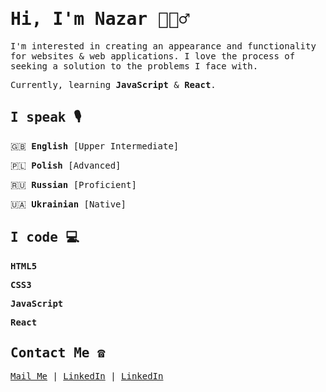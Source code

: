 # <samp> Hi, I'm Nazar 🙋🏻‍♂️</samp>

<samp>I'm interested in creating an appearance and functionality for websites & web applications. I love the process of seeking a solution to the problems I face with.</samp>

<samp>Currently, learning **JavaScript** & **React**.</samp>

## <samp> I speak 🎙</samp>

<samp>🇬🇧 **English** [Upper Intermediate]</samp>

<samp>🇵🇱 **Polish** [Advanced]</samp>

<samp>🇷🇺 **Russian** [Proficient]</samp>

<samp>🇺🇦 **Ukrainian** [Native]</samp>

## <samp> I code 💻</samp>

<samp>**HTML5**</samp>

<samp>**CSS3**</samp>

<samp>**JavaScript**</samp>

<samp>**React**</samp>
  
## <samp> Contact Me ☎️</samp>
<samp>[Mail Me](mailto:nazar.poplavsky@gmail.com) | [LinkedIn](https://www.linkedin.com/in/npko/) | [LinkedIn](https://www.linkedin.com/in/poplawski/)</samp>
